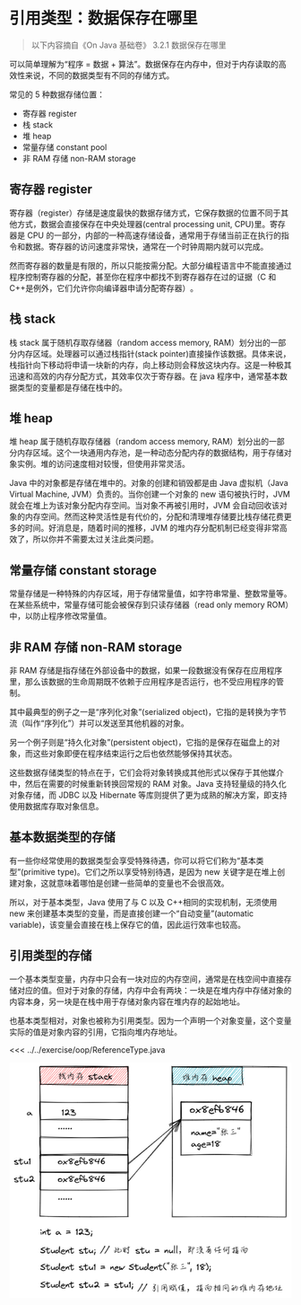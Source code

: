 # 引用类型：数据保存在哪里

> 以下内容摘自《On Java 基础卷》 3.2.1 数据保存在哪里

可以简单理解为“程序 = 数据 + 算法”。数据保存在内存中，但对于内存读取的高效性来说，不同的数据类型有不同的存储方式。

常见的 5 种数据存储位置：

- 寄存器 register
- 栈 stack
- 堆 heap
- 常量存储 constant pool
- 非 RAM 存储 non-RAM storage

## 寄存器 register

寄存器（register）存储是速度最快的数据存储方式，它保存数据的位置不同于其他方式，数据会直接保存在中央处理器(central processing unit, CPU)里。寄存器是 CPU 的一部分，内部的一种高速存储设备，通常用于存储当前正在执行的指令和数据。寄存器的访问速度非常快，通常在一个时钟周期内就可以完成。

然而寄存器的数量是有限的，所以只能按需分配。大部分编程语言中不能直接通过程序控制寄存器的分配，甚至你在程序中都找不到寄存器存在过的证据（C 和 C++是例外，它们允许你向编译器申请分配寄存器）​。

## 栈 stack

栈 stack 属于随机存取存储器（random access memory, RAM）划分出的一部分内存区域。处理器可以通过栈指针(stack pointer)直接操作该数据。具体来说，栈指针向下移动将申请一块新的内存，向上移动则会释放这块内存。这是一种极其迅速和高效的内存分配方式，其效率仅次于寄存器。在 java 程序中，通常基本数据类型的变量都是存储在栈中的。

## 堆 heap

堆 heap 属于随机存取存储器（random access memory, RAM）划分出的一部分内存区域。这个一块通用内存池，是一种动态分配内存的数据结构，用于存储对象实例。堆的访问速度相对较慢，但使用非常灵活。

Java 中的对象都是存储在堆中的。对象的创建和销毁都是由 Java 虚拟机（Java Virtual Machine, JVM）负责的。当你创建一个对象的 new 语句被执行时，JVM 就会在堆上为该对象分配内存空间。当对象不再被引用时，JVM 会自动回收该对象的内存空间。然而这种灵活性是有代价的，分配和清理堆存储要比栈存储花费更多的时间 ​。好消息是，随着时间的推移，JVM 的堆内存分配机制已经变得非常高效了，所以你并不需要太过关注此类问题。

## 常量存储 constant storage

常量存储是一种特殊的内存区域，用于存储常量值，如字符串常量、整数常量等。在某些系统中，常量存储可能会被保存到只读存储器（read only memory ROM）中，以防止程序修改常量值。

## 非 RAM 存储 non-RAM storage

非 RAM 存储是指存储在外部设备中的数据，如果一段数据没有保存在应用程序里，那么该数据的生命周期既不依赖于应用程序是否运行，也不受应用程序的管制。

其中最典型的例子之一是“序列化对象”(serialized object)，它指的是转换为字节流（叫作“序列化”​）并可以发送至其他机器的对象。

另一个例子则是“持久化对象”(persistent object)，它指的是保存在磁盘上的对象，而这些对象即便在程序结束运行之后也依然能够保持其状态。

这些数据存储类型的特点在于，它们会将对象转换成其他形式以保存于其他媒介中，然后在需要的时候重新转换回常规的 RAM 对象。Java 支持轻量级的持久化对象存储，而 JDBC 以及 Hibernate 等库则提供了更为成熟的解决方案，即支持使用数据库存取对象信息。

## 基本数据类型的存储

有一些你经常使用的数据类型会享受特殊待遇，你可以将它们称为“基本类型”(primitive type)。它们之所以享受特别待遇，是因为 new 关键字是在堆上创建对象，这就意味着哪怕是创建一些简单的变量也不会很高效。

所以，对于基本类型，Java 使用了与 C 以及 C++相同的实现机制，无须使用 new 来创建基本类型的变量，而是直接创建一个“自动变量”(automatic variable)，该变量会直接在栈上保存它的值，因此运行效率也较高。

## 引用类型的存储

一个基本类型变量，内存中只会有一块对应的内存空间，通常是在栈空间中直接存储对应的值。但对于对象的存储，内存中会有两块：一块是在堆内存中存储对象的内容本身，另一块是在栈中用于存储对象内容在堆内存的起始地址。

也基本类型相对，对象也被称为引用类型。因为一个声明一个对象变量，这个变量实际的值是对象内容的引用，它指向堆内存地址。

<<< ../../exercise/oop/ReferenceType.java

![object_reference_storage.png](../public/images/object_reference_storage.png)
